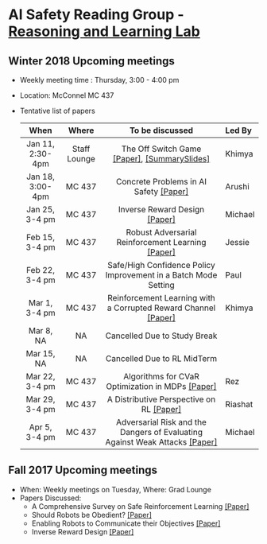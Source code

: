 # AI Safety Reading Group - [Reasoning and Learning Lab](http://rl.cs.mcgill.ca/index.html)


## Winter 2018 Upcoming meetings
- Weekly meeting time : Thursday, 3:00 - 4:00 pm
- Location: McConnel MC 437
- Tentative list of papers


  | When              | Where         | To be discussed                                                               | Led By|
  |:-----------------:|:-------------:|:-----------------------------------------------------------------------------:|:------|
  |Jan 11, 2:30-4pm| Staff Lounge| The Off Switch Game [[Paper]](https://arxiv.org/pdf/1611.08219.pdf), [[SummarySlides]](https://github.com/kkhetarpal/Literature/blob/master/RL/ReadingList/OffSwitchGame.pdf)| Khimya |
  |Jan 18, 3:00-4pm| MC  437| Concrete Problems in AI Safety [[Paper]](https://arxiv.org/pdf/1606.06565.pdf)| Arushi |
  |Jan 25, 3-4 pm  | MC  437| Inverse Reward Design [[Paper]](https://arxiv.org/pdf/1711.02827.pdf)| Michael |
  |Feb 15, 3-4 pm  | MC 437 | Robust Adversarial Reinforcement Learning [[Paper]](https://arxiv.org/pdf/1703.02702.pdf)     | Jessie |
  |Feb 22, 3-4 pm  | MC 437 |  Safe/High Confidence Policy Improvement in a Batch Mode Setting   | Paul |
  |Mar 1, 3-4 pm  | MC 437 |  Reinforcement Learning with a Corrupted Reward Channel [[Paper]](http://static.ijcai.org/proceedings-2017/0656.pdf) | Khimya |
  |Mar 8, NA  | NA | Cancelled Due to Study Break  |
  |Mar 15, NA  | NA | Cancelled Due to RL MidTerm  |
  |Mar 22, 3-4 pm  | MC 437 | Algorithms for CVaR Optimization in MDPs [[Paper]](http://papers.nips.cc/paper/5246-algorithms-for-cvar-optimization-in-mdps.pdf) | Rez |
  |Mar 29, 3-4 pm  | MC 437 | A Distributive Perspective on RL [[Paper]](https://arxiv.org/pdf/1707.06887.pdf) | Riashat |
  |Apr 5, 3-4 pm  | MC 437 | Adversarial Risk and the Dangers of Evaluating Against Weak Attacks [[Paper]](https://arxiv.org/pdf/1802.05666.pdf) | Michael |


## Fall 2017 Upcoming meetings
- When: Weekly meetings on Tuesday, Where: Grad Lounge
- Papers Discussed:
  * A Comprehensive Survey on Safe Reinforcement Learning [[Paper]](http://jmlr.org/papers/v16/garcia15a.html)
  * Should Robots be Obedient? [[Paper]](https://arxiv.org/pdf/1705.09990.pdf)
  * Enabling Robots to Communicate their Objectives [[Paper]](https://arxiv.org/pdf/1702.03465.pdf)
  * Inverse Reward Design [[Paper]](https://arxiv.org/pdf/1711.02827.pdf)
